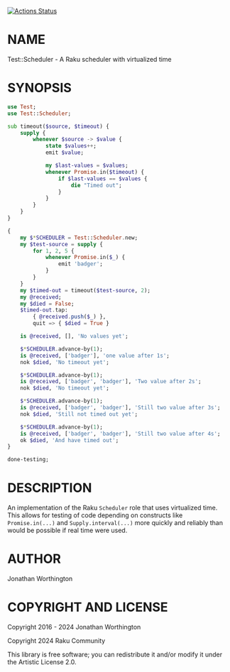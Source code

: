 [![Actions Status](https://github.com/lizmat/Test-Scheduler/actions/workflows/test.yml/badge.svg)](https://github.com/lizmat/Test-Scheduler/actions)

NAME
====

Test::Scheduler - A Raku scheduler with virtualized time

SYNOPSIS
========

```raku
use Test;
use Test::Scheduler;

sub timeout($source, $timeout) {
    supply {
        whenever $source -> $value {
            state $values++;
            emit $value;

            my $last-values = $values;
            whenever Promise.in($timeout) {
                if $last-values == $values {
                    die "Timed out";
                }
            }
        }
    }
}

{
    my $*SCHEDULER = Test::Scheduler.new;
    my $test-source = supply {
        for 1, 2, 5 {
            whenever Promise.in($_) {
                emit 'badger';
            }
        }
    }
    my $timed-out = timeout($test-source, 2);
    my @received;
    my $died = False;
    $timed-out.tap:
        { @received.push($_) },
        quit => { $died = True }

    is @received, [], 'No values yet';

    $*SCHEDULER.advance-by(1);
    is @received, ['badger'], 'one value after 1s';
    nok $died, 'No timeout yet';

    $*SCHEDULER.advance-by(1);
    is @received, ['badger', 'badger'], 'Two value after 2s';
    nok $died, 'No timeout yet';

    $*SCHEDULER.advance-by(1);
    is @received, ['badger', 'badger'], 'Still two value after 3s';
    nok $died, 'Still not timed out yet';

    $*SCHEDULER.advance-by(1);
    is @received, ['badger', 'badger'], 'Still two value after 4s';
    ok $died, 'And have timed out';
}

done-testing;
```

DESCRIPTION
===========

An implementation of the Raku `Scheduler` role that uses virtualized time. This allows for testing of code depending on constructs like `Promise.in(...)` and `Supply.interval(...)` more quickly and reliably than would be possible if real time were used.

AUTHOR
======

Jonathan Worthington

COPYRIGHT AND LICENSE
=====================

Copyright 2016 - 2024 Jonathan Worthington

Copyright 2024 Raku Community

This library is free software; you can redistribute it and/or modify it under the Artistic License 2.0.

